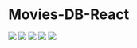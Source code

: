 # Movies-DB-React
<img src="https://github.com/5elmy/Movies-DB-React/assets/115832929/ee49cef1-1a0f-442e-8f0d-2d6427c902ec"/>
<img src="https://github.com/5elmy/Movies-DB-React/assets/115832929/61c878ae-7835-410e-9097-4bb805225bec"/>
<img src="https://github.com/5elmy/Movies-DB-React/assets/115832929/3fda4767-edde-49e5-9d17-cd530dbee57b"/>
<img src="https://github.com/5elmy/Movies-DB-React/assets/115832929/091ba1d1-b2ce-43b4-a882-da61e6d9ba86"/>
<img src="https://github.com/5elmy/Movies-DB-React/assets/115832929/57a2863c-a398-400e-bdff-d0ef74c4e95d"/>
